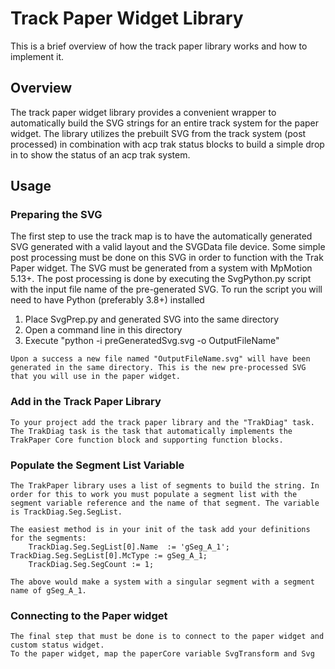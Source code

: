 # Track Paper Widget Library
This is a brief overview of how the track paper library works and how to implement it.

## Overview
The track paper widget library provides a convenient wrapper to automatically build the SVG strings for an entire track system for the paper widget. The library utilizes the prebuilt SVG from the track system (post processed) in combination with acp trak status blocks to build a simple drop in to show the status of an acp trak system.

## Usage
### Preparing the SVG 
   The first step to use the track map is to have the automatically generated SVG generated with a valid layout and the SVGData file device. Some simple post processing must be done on this SVG in order to function with the Trak Paper widget. The SVG must be generated from a system with MpMotion 5.13+. The post processing is done by executing the SvgPython.py script with the input file name of the pre-generated SVG. To run the script you will need to have Python (preferably 3.8+) installed

   1. Place SvgPrep.py and generated SVG into the same directory
   2. Open a command line in this directory
   3. Execute "python -i preGeneratedSvg.svg -o OutputFileName"

    Upon a success a new file named "OutputFileName.svg" will have been generated in the same directory. This is the new pre-processed SVG that you will use in the paper widget.

### Add in the Track Paper Library 
    To your project add the track paper library and the "TrakDiag" task. The TrakDiag task is the task that automatically implements the TrakPaper Core function block and supporting function blocks. 

### Populate the Segment List Variable
    The TrakPaper library uses a list of segments to build the string. In order for this to work you must populate a segment list with the segment variable reference and the name of that segment. The variable is TrackDiag.Seg.SegList. 

    The easiest method is in your init of the task add your definitions for the segments:
        TrackDiag.Seg.SegList[0].Name  := 'gSeg_A_1'; 	TrackDiag.Seg.SegList[0].McType := gSeg_A_1;
        TrackDiag.Seg.SegCount := 1;

    The above would make a system with a singular segment with a segment name of gSeg_A_1.

### Connecting to the Paper widget
    The final step that must be done is to connect to the paper widget and custom status widget.
    To the paper widget, map the paperCore variable SvgTransform and Svg


   